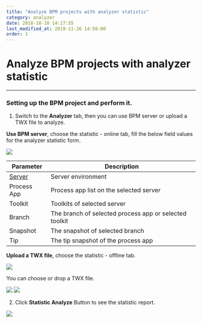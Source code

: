 ```yaml
---
title: "Analyze BPM projects with analyzer statistic"
category: analyzer
date: 2018-10-10 14:17:55
last_modified_at: 2019-11-26 14:50:00
order: 1
---
```


# Analyze BPM projects with analyzer statistic
***
### Setting up the BPM project and perform it.

  1. Switch to the **Analyzer** tab, then you can use BPM server or upload a TWX file to analyze.

  **Use BPM server**, choose the statistic - online tab, fill the below field values for the analyzer statistic form.

  ![][analyzer_statistic_online]

  |   Parameter   | Description    |
  | ------------- |----------------|
  | [Server][1]   |Server environment|
  | Process App   |Process app list on the selected server|
  | Toolkit       |Toolkits of  selected server|
  | Branch        |The branch of selected process app or selected toolkit|
  |Snapshot       |The snapshot of selected branch|
  |Tip            |The tip snapshot of the process app|

  **Upload a TWX file**, choose the statistic - offline tab.

  ![][analyzer_statistic_offline]

  You can choose or drop a TWX file.

  ![][analyzer_upload_drop] ![][analyzer_upload_done]

  2. Click **Statistic Analyze** Button to see the statistic report.

  ![][analyzer_report]

[analyzer_statistic_online]: ../images/analyzer/analyzer_statistic_online.PNG
[analyzer_statistic_offline]: ../images/analyzer/analyzer_statistic_offline.PNG
[analyzer_upload_drop]: ../images/analyzer/analyzer_upload_drop.PNG
[analyzer_upload_done]: ../images/analyzer/analyzer_upload_done.PNG
[analyzer_report]: ../images/analyzer/analyzer_report.PNG

[1]: ../administration/administration-bpm-configuration.html
